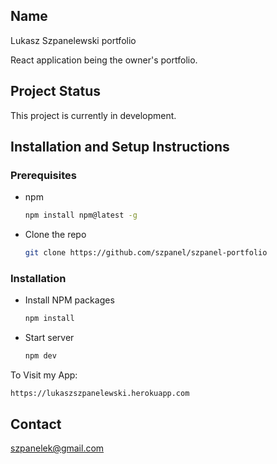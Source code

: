 ## Name

Lukasz Szpanelewski portfolio

React application being the owner's portfolio.

## Project Status

This project is currently in development.

## Installation and Setup Instructions

### Prerequisites

* npm
  ```sh
  npm install npm@latest -g
  ```

* Clone the repo

  ```sh
  git clone https://github.com/szpanel/szpanel-portfolio
  ```

### Installation

* Install NPM packages

  ```sh
  npm install
  ```

* Start server

  ```sh
  npm dev
  ```

To Visit my App:

`https://lukaszszpanelewski.herokuapp.com`

## Contact

[szpanelek@gmail.com](szpanelek@gmail.com)
